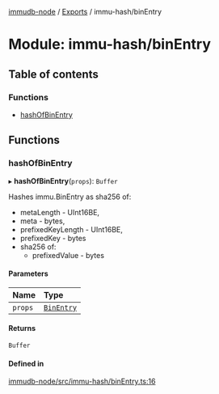 [immudb-node](../README.md) / [Exports](../modules.md) / immu-hash/binEntry

# Module: immu-hash/binEntry

## Table of contents

### Functions

- [hashOfBinEntry](immu_hash_binEntry.md#hashofbinentry)

## Functions

### hashOfBinEntry

▸ **hashOfBinEntry**(`props`): `Buffer`

Hashes immu.BinEntry as sha256 of:
- metaLength - UInt16BE,
- meta - bytes,
- prefixedKeyLength - UInt16BE,
- prefixedKey - bytes
- sha256 of:
  - prefixedValue - bytes

#### Parameters

| Name | Type |
| :------ | :------ |
| `props` | [`BinEntry`](types_Entry.md#binentry) |

#### Returns

`Buffer`

#### Defined in

[immudb-node/src/immu-hash/binEntry.ts:16](https://github.com/user3232/node-immu-db/blob/30c0d74/immudb-node/src/immu-hash/binEntry.ts#L16)
